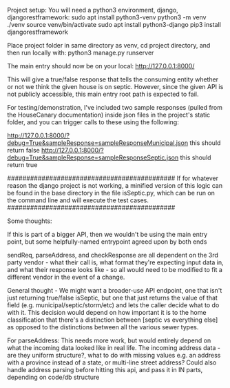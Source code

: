 Project setup:
You will need a python3 environment, django, djangorestframework:
sudo apt install python3-venv
python3 -m venv ./venv
source venv/bin/activate
sudo apt install python3-django
pip3 install djangorestframework

Place project folder in same directory as venv, cd project directory, and then run locally with:
python3 manage.py runserver

The main entry should now be on your local:
http://127.0.0.1:8000/

This will give a true/false response that tells the consuming entity whether or not we think the given house is on septic. However, since the given API is not publicly accessible, this main entry root path is expected to fail.

For testing/demonstration, I've included two sample responses (pulled from the HouseCanary documentation) inside json files in the project's static folder, and you can trigger calls to these using the following:

http://127.0.0.1:8000/?debug=True&sampleResponse=sampleResponseMunicipal.json
this should return false 
http://127.0.0.1:8000/?debug=True&sampleResponse=sampleResponseSeptic.json
this should return true

############################################
If for whatever reason the django project is not working, a minified version of this logic can be found in the base directory in the file isSeptic.py, which can be run on the command line and will execute the test cases.
############################################


Some thoughts:

If this is part of a bigger API, then we wouldn't be using the main entry point, but some helpfully-named entrypoint agreed upon by both ends

sendReq, parseAddress, and checkResponse are all dependent on the 3rd party vendor - what their call is, what format they're expecting input data in, and what their response looks like - so all would need to be modified to fit a different vendor in the event of a change.

General thought - We might want a broader-use API endpoint, one that isn't just returning true/false isSeptic, but one that just returns the value of that field (e.g. municipal/septic/storm/etc) and lets the caller decide what to do with it. This decision would depend on how important it is to the home classification that there's a distinction between [septic vs everything else] as opposed to the distinctions between all the various sewer types.

For parseAddress:
This needs more work, but would entirely depend on what the incoming data looked like in real life.
The incoming address data - are they uniform structure?, what to do with missing values e.g. an address with a province instead of a state, or multi-line street address?
Could also handle address parsing before hitting this api, and pass it in IN parts, depending on code/db structure

